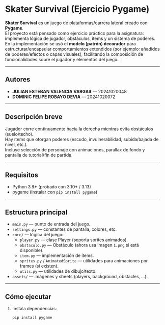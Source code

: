 # Skater Survival (Ejercicio Pygame)

**Skater Survival** es un juego de plataformas/carrera lateral creado con **Pygame**.  
El proyecto está pensado como ejercicio práctico para la asignatura: implementa lógica de jugador, obstáculos, ítems y un sistema de poderes. En la implementación se usó el **modelo (patrón) decorador** para estructurar/encapsular comportamientos extendidos (por ejemplo: añadidos de poderes/efectos o capas visuales), facilitando la composición de funcionalidades sobre el jugador y elementos del juego.

---

## Autores
- **JULIAN ESTEBAN VALENCIA VARGAS** — 20241020048  
- **DOMINIC FELIPE ROBAYO DEVIA** — 20241020072

---

## Descripción breve
Jugador corre continuamente hacia la derecha mientras evita obstáculos (suelo/techo).  
Hay ítems que otorgan poderes (escudo, invulnerabilidad, subida/bajada de nivel, etc.).  
Incluye selección de personaje con animaciones, parallax de fondo y pantalla de tutorial/fin de partida.

---

## Requisitos
- Python 3.8+ (probado con 3.10+ / 3.13)
- pygame (instalar con `pip install pygame`)

---

## Estructura principal
- `main.py` — punto de entrada del juego.
- `settings.py` — constantes de pantalla, colores, etc.
- `core/` — lógica del juego:
  - `player.py` — clase Player (soporta sprites animados).
  - `obstaculo.py` — Obstáculo (ahora usa imagen `1.png` si está disponible).
  - `item.py` — implementación de ítems.
  - `sprites.py` / `AnimatedSprite` — utilidades para animaciones por frames (si existen).
  - `utils.py` — utilidades de dibujo/texto.
- `assets/` — imágenes y sheets (players, background, obstacles, ...).

---

## Cómo ejecutar
1. Instala dependencias:
   ```bash
   pip install pygame
